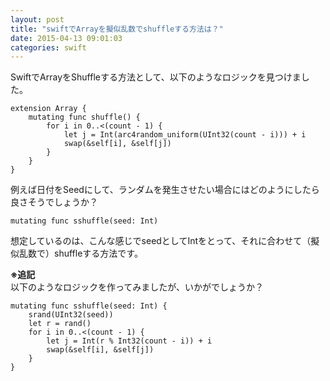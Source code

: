```yaml
---
layout: post
title: "swiftでArrayを擬似乱数でshuffleする方法は？"
date: 2015-04-13 09:01:03
categories: swift
---
```

<p>SwiftでArrayをShuffleする方法として、以下のようなロジックを見つけました。</p>

<pre><code>extension Array {
    mutating func shuffle() {
        for i in 0..&lt;(count - 1) {
            let j = Int(arc4random_uniform(UInt32(count - i))) + i
            swap(&amp;self[i], &amp;self[j])
        }
    }
}
</code></pre>

<p>例えば日付をSeedにして、ランダムを発生させたい場合にはどのようにしたら良さそうでしょうか？</p>

<pre><code>mutating func sshuffle(seed: Int)
</code></pre>

<p>想定しているのは、こんな感じでseedとしてIntをとって、それに合わせて（擬似乱数で）shuffleする方法です。</p>

<p><strong>※追記</strong><br>
以下のようなロジックを作ってみましたが、いかがでしょうか？</p>

<pre><code>mutating func sshuffle(seed: Int) {
    srand(UInt32(seed))
    let r = rand()
    for i in 0..&lt;(count - 1) {
        let j = Int(r % Int32(count - i)) + i
        swap(&amp;self[i], &amp;self[j])
    }
}
</code></pre>
